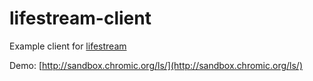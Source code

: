 lifestream-client
=====================

Example client for [lifestream](https://github.com/chimo/lifestream)  

Demo: [http://sandbox.chromic.org/ls/](http://sandbox.chromic.org/ls/)

